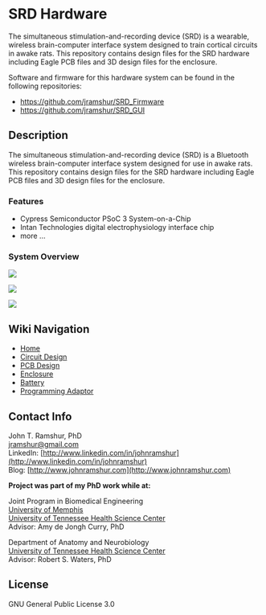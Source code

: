# SRD Hardware

The simultaneous stimulation-and-recording device (SRD) is a wearable, wireless brain-computer interface system designed to train cortical circuits in awake rats. This repository contains design files for the SRD hardware including Eagle PCB files and 3D design files for the enclosure.

Software and firmware for this hardware system can be found in the following repositories:

- https://github.com/jramshur/SRD_Firmware
- https://github.com/jramshur/SRD_GUI

## Description

The simultaneous stimulation-and-recording device (SRD) is a Bluetooth wireless brain-computer interface system designed for use in awake rats. This repository contains design files for the SRD hardware including Eagle PCB files and 3D design files for the enclosure.

### Features
- Cypress Semiconductor PSoC 3 System-on-a-Chip 
- Intan Technologies digital electrophysiology interface chip
- more ...

### System Overview

![](https://raw.githubusercontent.com/wiki/jramshur/SRD_Hardware/images/SystemOverview.png)

![](https://raw.githubusercontent.com/wiki/jramshur/SRD_Hardware/images/3D/SRD_pcb_4.png)

![](https://raw.githubusercontent.com/wiki/jramshur/SRD_Hardware/images/3D/SRD_case_noTop_3.png)

## Wiki Navigation

* [Home][home]
* [Circuit Design][circuit]
* [PCB Design][pcb]
* [Enclosure][enclosure]
* [Battery][battery]
* [Programming Adaptor][adaptor]

[home]: https://github.com/jramshur/SRD_Hardware/wiki/Home
[circuit]: https://github.com/jramshur/SRD_Hardware/wiki/Circuit
[pcb]: https://github.com/jramshur/SRD_Hardware/wiki/PCB
[enclosure]: https://github.com/jramshur/SRD_Hardware/wiki/Enclosure
[battery]: https://github.com/jramshur/SRD_Hardware/wiki/Battery
[adaptor]: https://github.com/jramshur/SRD_Hardware/wiki/Programming-Adaptor

## Contact Info

John T. Ramshur, PhD  
jramshur@gmail.com  
LinkedIn: [http://www.linkedin.com/in/johnramshur](http://www.linkedin.com/in/johnramshur)  
Blog: [http://www.johnramshur.com](http://www.johnramshur.com)

**Project was part of my PhD work while at:**

Joint Program in Biomedical Engineering  
[University of Memphis](http://www.memphis.edu/bme/)  
[University of Tennessee Health Science Center](http://www.uthsc.edu/bme/)  
Advisor: Amy de Jongh Curry, PhD

Department of Anatomy and Neurobiology  
[University of Tennessee Health Science Center](https://www.uthsc.edu/anatomy-neurobiology/)  
Advisor: Robert S. Waters, PhD

## License

GNU General Public License 3.0
